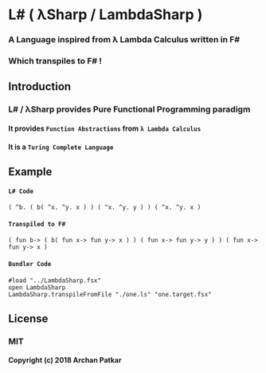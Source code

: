 # L# ( λSharp / LambdaSharp )
### A Language inspired from λ Lambda Calculus written in F#

### Which transpiles to F# !


## Introduction

### L#  /  λSharp provides Pure Functional Programming paradigm 

#### It provides `Function Abstractions` from `λ Lambda Calculus`

#### It is a `Turing Complete Language`


## Example

#### `L# Code`
```
( ^b. ( b( ^x. ^y. x ) ) ( ^x. ^y. y ) ) ( ^x. ^y. x )
```
       
#### `Transpiled to F#`
```f#
( fun b-> ( b( fun x-> fun y-> x ) ) ( fun x-> fun y-> y ) ) ( fun x-> fun y-> x )
```

#### `Bundler Code`
```f#
#load "../LambdaSharp.fsx"
open LambdaSharp      
LambdaSharp.transpileFromFile "./one.ls" "one.target.fsx"
```

## License

### MIT
#### Copyright (c) 2018 Archan Patkar
